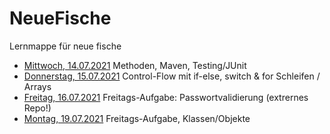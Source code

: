 # NeueFische
Lernmappe für neue fische

- [Mittwoch, 14.07.2021](14.07.21_1) Methoden, Maven, Testing/JUnit
- [Donnerstag, 15.07.2021](15-07-21) Control-Flow mit if-else, switch & for Schleifen / Arrays
- [Freitag, 16.07.2021](https://github.com/AdrianaSche/Passwordapp) Freitags-Aufgabe: Passwortvalidierung (extrernes Repo!)
- [Montag, 19.07.2021](19-07-21) Freitags-Aufgabe, Klassen/Objekte
